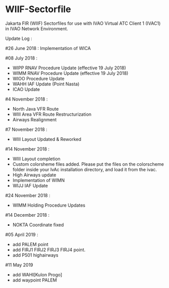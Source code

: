 # WIIF-Sectorfile
Jakarta FIR (WIIF) Sectorfiles for use with IVAO Virtual ATC Client 1 (IVAC1) in IVAO Network Environment.

Update Log :

#26 June 2018 : Implementation of WICA

#08 July 2018 :

- WIPP RNAV Procedure Update (effective 19 July 2018)
- WIMM RNAV Procedure Update (effective 19 July 2018)
- WIOO Procedure Update
- WAHH IAF Update (Point Nasta)
- ICAO Update

#4 November 2018 :
- North Java VFR Route
- WIII Area VFR Route Restructurization
- Airways Realignment

#7 November 2018 :
- WIII Layout Updated & Reworked

#14 November 2018 :
- WIII Layout completion
- Custom colorsheme files added. Please put the files on the colorscheme folder inside your IvAc installation directory, and load it from the ivac.
- High Airways update
- Implementation of WIMN
- WIJJ IAF Update

#24 November 2018 :
- WIMM Holding Procedure Updates

#14 December 2018 :
- NOKTA Coordinate fixed

#05 April 2019 :
- add PALEM point
- add FIRJ1 FIRJ2 FIRJ3 FIRJ4 point.
- add P501 highairways

#11 May 2019
- add WAHI[Kulon Progo]
- add waypoint PALEM